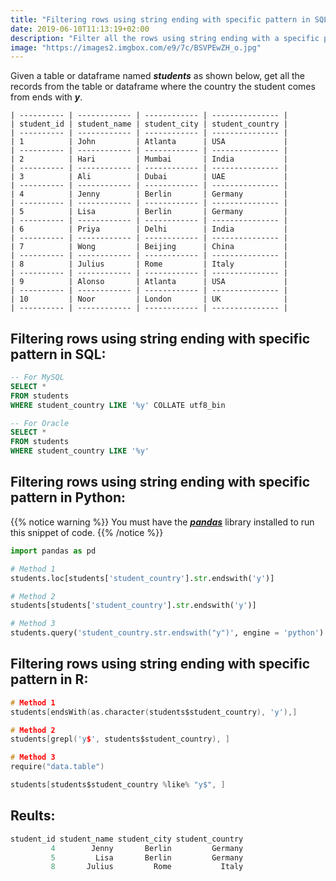 ```yaml
---
title: "Filtering rows using string ending with specific pattern in SQL, Python and R"
date: 2019-06-10T11:13:19+02:00
description: "Filter all the rows using string ending with a specific pattern from the given table in SQL or given dataframe in Python or R."
image: "https://images2.imgbox.com/e9/7c/BSVPEwZH_o.jpg"
---
```


Given a table or dataframe named *__students__* as shown below, get all the records from the table or dataframe where the country the student comes from ends with *__y__*.

```
| ---------- | ------------ | ------------ | --------------- |
| student_id | student_name | student_city | student_country |
| ---------- | ------------ | ------------ | --------------- |
| 1          | John         | Atlanta      | USA             |
| ---------- | ------------ | ------------ | --------------- |
| 2          | Hari         | Mumbai       | India           |
| ---------- | ------------ | ------------ | --------------- |
| 3          | Ali          | Dubai        | UAE             |
| ---------- | ------------ | ------------ | --------------- |
| 4          | Jenny        | Berlin       | Germany         |
| ---------- | ------------ | ------------ | --------------- |
| 5          | Lisa         | Berlin       | Germany         |
| ---------- | ------------ | ------------ | --------------- |
| 6          | Priya        | Delhi        | India           |
| ---------- | ------------ | ------------ | --------------- |
| 7          | Wong         | Beijing      | China           |
| ---------- | ------------ | ------------ | --------------- |
| 8          | Julius       | Rome         | Italy           |
| ---------- | ------------ | ------------ | --------------- |
| 9          | Alonso       | Atlanta      | USA             |
| ---------- | ------------ | ------------ | --------------- |
| 10         | Noor         | London       | UK              |
| ---------- | ------------ | ------------ | --------------- |
```

## Filtering rows using string ending with specific pattern in SQL:

```SQL
-- For MySQL
SELECT * 
FROM students
WHERE student_country LIKE '%y' COLLATE utf8_bin

-- For Oracle
SELECT * 
FROM students
WHERE student_country LIKE '%y'
```

## Filtering rows using string ending with specific pattern in Python:

{{% notice warning %}}
You must have the *__[pandas](https://pandas.pydata.org/)__* library installed to run this snippet of code.
{{% /notice %}}

```Python
import pandas as pd

# Method 1
students.loc[students['student_country'].str.endswith('y')]

# Method 2
students[students['student_country'].str.endswith('y')]

# Method 3
students.query('student_country.str.endswith("y")', engine = 'python')
```

## Filtering rows using string ending with specific pattern in R:

```C
# Method 1
students[endsWith(as.character(students$student_country), 'y'),]

# Method 2
students[grepl('y$', students$student_country), ]

# Method 3
require("data.table")

students[students$student_country %like% "y$", ]
```

## Reults:

```C
student_id student_name student_city student_country
         4        Jenny       Berlin         Germany
         5         Lisa       Berlin         Germany
         8       Julius         Rome           Italy
```